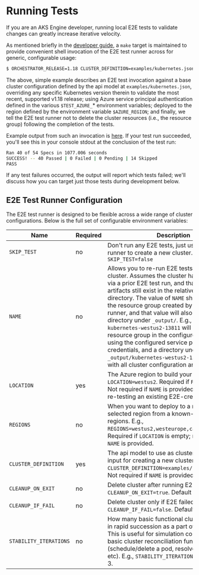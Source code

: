 # Running Tests

If you are an AKS Engine developer, running local E2E tests to validate changes can greatly increase iterative velocity.

As mentioned briefly in the [developer guide](developer-guide.md), a `make` target is maintained to provide convenient shell invocation of the E2E test runner across for generic, configurable usage:

```sh
$ ORCHESTRATOR_RELEASE=1.18 CLUSTER_DEFINITION=examples/kubernetes.json SUBSCRIPTION_ID=$TEST_AZURE_SUB_ID CLIENT_ID=$TEST_AZURE_SP_ID CLIENT_SECRET=$TEST_AZURE_SP_PW TENANT_ID=$TEST_AZURE_TENANT_ID LOCATION=$AZURE_REGION CLEANUP_ON_EXIT=false make test-kubernetes
```

The above, simple example describes an E2E test invocation against a base cluster configuration defined by the api model at `examples/kubernetes.json`, overriding any specific Kubernetes version therein to validate the most recent, supported v1.18 release; using Azure service principal authentication defined in the various `$TEST_AZURE_`* environment variables; deployed to the region defined by the environment variable `$AZURE_REGION`; and finally, we tell the E2E test runner not to delete the cluster resources (i.e., the resource group) following the completion of the tests.

Example output from such an invocation is [here](e2e-output-example.log). If your test run succeeded, you'll see this in your console stdout at the conclusion of the test run:

```sh
Ran 40 of 54 Specs in 1077.006 seconds
SUCCESS! -- 40 Passed | 0 Failed | 0 Pending | 14 Skipped
PASS
```

If any test failures occurred, the output will report which tests failed; we'll discuss how you can target just those tests during development below.

## E2E Test Runner Configuration

The E2E test runner is designed to be flexible across a wide range of cluster configurations. Below is the full set of configurable environment variables:

| Name       | Required | Description                                                   |
| ---------- | -------- | ------------------------------------------------------------- |
| `SKIP_TEST` | no      | Don't run any E2E tests, just use the E2E test runner to create a new cluster. E.g., `SKIP_TEST=false` |
| `NAME` | no      | Allows you to re-run E2E tests on an existing cluster. Assumes the cluster has been created via a prior E2E test run, and that its generated artifacts still exist in the relative `_output/` directory. The value of `NAME` should be equal to the resource group created by the E2E test runner, and that value will also map to a directory under `_output/`. E.g., a value of `kubernetes-westus2-13811` will map to a resource group in the configured subscription, using the configured service principal credentials, and a directory under `_output/kubernetes-westus2-13811/` will exist with all cluster configuration artifacts. |
| `LOCATION` | yes      | The Azure region to build your cluster in. E.g., `LOCATION=westus2`. Required if `REGIONS` is empty. Not required if `NAME` is provided, i.e., if you are re-testing an existing E2E-created cluster. |
| `REGIONS` | no      | When you want to deploy to a randomly selected region from a known-working set of regions. E.g., `REGIONS=westus2,westeurope,canadacentral`. Required if `LOCATION` is empty; not required if `NAME` is provided. |
| `CLUSTER_DEFINITION` | yes      | The api model to use as cluster configuration input for creating a new cluster. E.g., `CLUSTER_DEFINITION=examples/kubernetes.json`. Not required if `NAME` is provided. |
| `CLEANUP_ON_EXIT` | no      | Delete cluster after running E2E. E.g., `CLEANUP_ON_EXIT=true`. Default is false. |
| `CLEANUP_IF_FAIL` | no      | Delete cluster only if E2E failed. E.g., `CLEANUP_IF_FAIL=false`. Default is false. |
| `STABILITY_ITERATIONS` | no      | How many basic functional cluster tests to run in rapid succession as a part of E2E validation. This is useful for simulation continual usage of basic cluster reconciliation functionality (schedule/delete a pod, resolve a DNS lookup, etc). E.g., `STABILITY_ITERATIONS=100`. Default is 3. |
